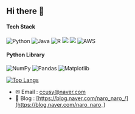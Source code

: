 ## Hi there 👋 ##

<!--
**naro-naro/naro-naro** is a ✨ _special_ ✨ repository because its `README.md` (this file) appears on your GitHub profile.

Here are some ideas to get you started:

- 🔭 I’m currently working on ...
- 🌱 I’m currently learning ...
- 👯 I’m looking to collaborate on ...
- 🤔 I’m looking for help with ...
- 💬 Ask me about ...
- 📫 How to reach me: ...
- 😄 Pronouns: ...
- ⚡ Fun fact: ...
-->

#### Tech Stack ####
![Python](https://img.shields.io/badge/python-3670A0?style=for-the-badge&logo=python&logoColor=ffdd54)
![Java](https://img.shields.io/badge/java-%23ED8B00.svg?style=for-the-badge&logo=openjdk&logoColor=white)
![R](https://img.shields.io/badge/r-%23276DC3.svg?style=for-the-badge&logo=r&logoColor=white)
<img src="https://img.shields.io/badge/Ruby-CC342D?style=for-the-badge&logo=ruby&logoColor=white"/>
<img src="https://img.shields.io/badge/MySQL-4479A1?style=for-the-badge&logo=mysql&logoColor=white"/>
![AWS](https://img.shields.io/badge/AWS-%23FF9900.svg?style=for-the-badge&logo=amazon-aws&logoColor=white)</a><br>

#### Python Library ####
![NumPy](https://img.shields.io/badge/numpy-%23013243.svg?style=for-the-badge&logo=numpy&logoColor=white)
![Pandas](https://img.shields.io/badge/pandas-%23150458.svg?style=for-the-badge&logo=pandas&logoColor=white)
![Matplotlib](https://img.shields.io/badge/Matplotlib-%23ffffff.svg?style=for-the-badge&logo=Matplotlib&logoColor=black)

[![Top Langs](https://github-readme-stats.vercel.app/api/top-langs/?username=naro-naro&langs_count=10&exclude_repo=Colab&hide=javascript,html,css,php&layout=donut)](https://github.com/naro-naro/github-readme-stats)

- ✉ Email : ccusy@naver.com
- 📝 Blog : [https://blog.naver.com/naro_naro_/](https://blog.naver.com/naro_naro_)
